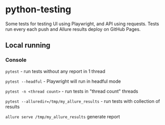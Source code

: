 # python-testing
Some tests for testing UI using Playwright, and API using requests. Tests run every each push and Allure results deploy on GitHub Pages.

## Local running
### Console
`pytest` - run tests without any report in 1 thread

`pytest --headful` - Playwright will run in headful mode

`pytest -n <thread count>` - run tests in "thread count" threads

`pytest --alluredir=/tmp/my_allure_results` - run tests with collection of results

`allure serve /tmp/my_allure_results` generate report

